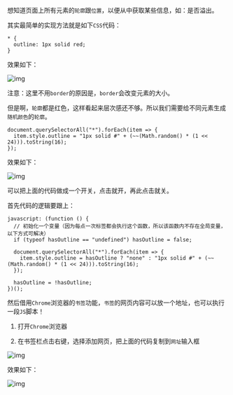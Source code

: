想知道页面上所有元素的`轮廓`跟`位置`，以便从中获取某些信息，如：是否溢出。

其实最简单的实现方法就是如下`CSS`代码：

```
* {
  outline: 1px solid red;
}
```

效果如下：

![img](https://mmbiz.qpic.cn/mmbiz_gif/iaibsyicqkwnjuIbDytqefmtMOh7ibxVd6FWhtRvB7bqrde3lnk3qcOw3Xib8ibMUhwCKxTbiaOcbUNac86Sr5o16SLcA/640?wx_fmt=gif&tp=webp&wxfrom=5&wx_lazy=1)

注意：这里不用`border`的原因是，`border`会改变元素的大小。

但是啊，`轮廓`都是红色，这样看起来层次感还不够。所以我们需要给不同元素生成`随机颜色`的`轮廓`。

```
document.querySelectorAll("*").forEach(item => {
  item.style.outline = "1px solid #" + (~~(Math.random() * (1 << 24))).toString(16);
});
```

效果如下：

![img](https://mmbiz.qpic.cn/mmbiz_png/iaibsyicqkwnjuIbDytqefmtMOh7ibxVd6FWiccibfuOmxpjx68SPonJAHYk7iaB7SbsZFtxia6gz7tus3Le2UUpBRib1vA/640?wx_fmt=gif&tp=webp&wxfrom=5&wx_lazy=1&wx_co=1)

可以把上面的代码做成一个开关，点击就开，再此点击就关。

首先代码的逻辑要跟上：

```
javascript: (function () {
  // 初始化一个变量（因为每点一次标签都会执行这个函数，所以该函数内不存在全局变量，以下方式可解决）
  if (typeof hasOutline == "undefined") hasOutline = false;

  document.querySelectorAll("*").forEach(item => {
    item.style.outline = hasOutline ? "none" : "1px solid #" + (~~(Math.random() * (1 << 24))).toString(16);
  });

  hasOutline = !hasOutline;
})();
```

然后借用`Chrome`浏览器的`书签`功能，`书签`的网页内容可以放一个地址，也可以执行一段`JS`脚本！

1. 打开`Chrome`浏览器

2. 在书签栏点击右键，选择添加网页，把上面的代码复制到`网址`输入框

   

![img](https://mmbiz.qpic.cn/mmbiz_png/iaibsyicqkwnjuIbDytqefmtMOh7ibxVd6FWh39e2NLUZYXKSh54zN2UjfZNVadn856pBO3XZ7DEXG7YuPJDI2dMmg/640?wx_fmt=gif&tp=webp&wxfrom=5&wx_lazy=1&wx_co=1)



效果如下：

![img](https://mmbiz.qpic.cn/mmbiz_gif/iaibsyicqkwnjuIbDytqefmtMOh7ibxVd6FWyG3hPCibpXXM74UNpwiaxJI40fHx3GEzt4nE8Dktc4TnKp3iciaf6JQRyg/640?wx_fmt=gif&tp=webp&wxfrom=5&wx_lazy=1)